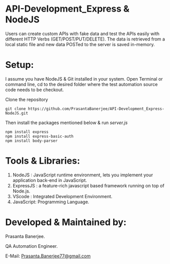 # API-Development_Express & NodeJS

Users can create custom APIs with fake data and test the APIs easily with different HTTP Verbs (GET/POST/PUT/DELETE). 
The data is retrieved from a local static file and new data POSTed to the server is saved in-memory. 

Setup:
========
I assume you have NodeJS & Git installed in your system.
Open Terminal or command line, cd to the desired folder where the test automation source code needs to be checkout.

Clone the repository
```
git clone https://github.com/PrasantaBanerjee/API-Development_Express-NodeJS.git
```
Then install the packages mentioned below & run *server.js*
```
npm install express
npm install express-basic-auth
npm install body-parser
```

Tools & Libraries:
====================
  1. NodeJS : JavaScript runtime environment, lets you implement your application back-end in JavaScript.
  2. ExpressJS : a feature-rich javascript based framework running on top of Node.js.
  3. VScode : Integrated Development Environment.
  4. JavaScript: Programming Language.

Developed & Maintained by:
============================
  Prasanta Banerjee.
  
  QA Automation Engineer.
  
  E-Mail: Prasanta.Banerjee77@gmail.com
  
